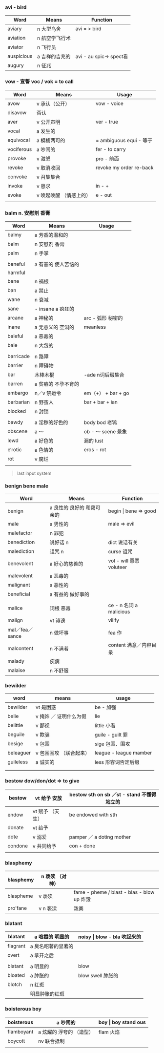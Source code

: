 ### avi - bird
| Word       | Means    | Function                |
| ---------- | -------- | ----------------------- |
| aviary     | n 大型鸟舍   | avi = > bird            |
| aviation   | n 航空学飞行术 |                         |
| aviator    | n 飞行员    |                         |
| auspicious | a 吉祥的吉兆的 | avi - au  spic-> spect看 |
| augury     | n 征兆     |                         |

###  vow - 宣誓 voc / vok = to call

| Word       | Means         | Usage                   |
| ---------- | ------------- | ----------------------- |
| avow       | v 承认（公开）      | vow - voice             |
| disavow    | 否认            |                         |
| aver       | v 公开声明        | ver - true              |
| vocal      | a 发生的         |                         |
| equivocal  | a 模棱两可的       | = ambiguous equi - 等于   |
| vociferous | a 吵闹的         | fer - to carry          |
| provoke    | v 激怒          | pro - 前面                |
| revoke     | v  取消收回       | revoke my order re-back |
| convoke    | v 召集集合        |                         |
| invoke     | v 恳求          | in - +                  |
| evoke      | v 唤起唤醒 （情感上的） | e - out                 |
|            |               |                         |

###  balm n. 安慰剂 香膏

| Word      | Means          | Usage            |
| --------- | -------------- | ---------------- |
| balmy     | a 芳香的温和的       |                  |
| balm      | n 安慰剂 香膏       |                  |
| palm      | n 手掌           |                  |
|           |                |                  |
| baneful   | a 有害的 使人苦恼的    |                  |
| harmful   |                |                  |
| bane      | n 祸根           |                  |
| ban       | a 禁止           |                  |
| wane      | n 衰减           |                  |
| sane      | - insane a 疯狂的 |                  |
| arcane    | a 神秘的          | arc - 弧形 秘密的     |
| inane     | a 无意义的 空洞的     | meanless         |
| baleful   | a 恶毒的          |                  |
| bale      | n 大包的          |                  |
|           |                |                  |
| barricade | n 路障           |                  |
| barrier   | n 障碍物          |                  |
| bar       | 木棒木棍           | -ade n词后缀集合      |
| barren    | a 贫瘠的 不孕不育的    |                  |
| embargo   | n／v 禁运令        | em（+） + bar + go |
| barbarian | n 野蛮人          | bar + bar + ian  |
| blocked   | n 封锁           |                  |
|           |                |                  |
| bawdy     | a 淫秽的好色的       | body bod 老鸨      |
| obscene   | a ～            | ob - ～  scene 景象 |
| lewd      | a 好色的          | 漏的 lust          |
| e‘rotic   | a 色情的          | eros - rot       |
| rot       | v 腐烂           |                  |
|           |                |                  |

>last input system

###  benign bene male

| Word          | Means           | Function               |
| ------------- | --------------- | ---------------------- |
| benign        | a 良性的 良好的 和蔼可亲的 | begin \| bene => good  |
| male          | a 男性的           | male => evil           |
| malefactor    | n 罪犯            |                        |
| benediction   | 说好话 n           | dict 说话有关              |
| malediction   | 诅咒 n            | curse 诅咒               |
| benevolent    | a 好心的慈善的        | vol - will 意愿 voluteer |
| malevolent    | a 恶毒的           |                        |
| malignant     | a 恶性的           |                        |
| beneficial    | a 有益的 做好事的      |                        |
|               |                 |                        |
| malice        | 词根 恶毒           | ce - n 名词 a malicious  |
| malign        | vt 诽谤           | vilify                 |
| mal／fea／sance | n 做坏事           | fea 作                  |
| malcontent    | n 不满者           | content 满意／内容目录        |
| malady        | 疾病              |                        |
| malaise       | n 不舒服           |                        |

### bewilder

| word      | means         | usage                  |
| --------- | ------------- | ---------------------- |
| bewilder  | vt 是困惑        | be - 加强                |
| belie     | v 掩饰 ／ 证明什么为假 | lie                    |
| belittle  | v 鄙视          | little 小看              |
| beguile   | v 欺骗          | guile - guilt 罪        |
| besige    | v 包围          | sige 包围、围攻             |
| beleaguer | v 包围围攻 （联合起来） | league - league mamber |
| guileless | a 诚实的         | less 形容词否定后缀           |
|           |               |                        |
|           |               |                        |

### bestow  dow/don/dot => to give

| bestow  | vt 给予 安放   | bestow sth on sb ／st - stand 不懂得站立的 |
| ------- | ---------- | ----------------------------------- |
| endow   | vt 赋予 （天生） | be endowed with sth                 |
| donate  | vt 给予      |                                     |
| dote    | v 溺爱       | pamper ／ a doting mother            |
| condone | v 共同给予     | con + done                          |
|         |            |                                     |

### blasphemy

| blasphemy | n 亵渎 （对神） |                                          |
| --------- | --------- | :--------------------------------------- |
| blaspheme | v 亵渎      | fame - pheme / blast - blas - blow up 炸毁 |
| pro'fane  | v n 亵渎    | 泼粪                                       |

### blatant 

| blatant  | a 喧嚣的 明显的   | noisy \| blow - bla 吹起来的 |
| -------- | ----------- | ------------------------ |
| flagrant | a  臭名昭著的显著的 |                          |
| overt    | a 拿开之后      |                          |
|          |             |                          |
| blatant  | a 明显的       | blow                     |
| bloated  | a 肿胀的       | blow swell 肿胀的           |
| blotch   | n 红斑        |                          |
|          | 明显肿胀的红斑     |                          |

### boisterous boy

| boisterous | a 吵闹的          | boy \| boy stand ous |
| ---------- | -------------- | -------------------- |
| flamboyant | a 炫耀的 浮夸的 （造型） | flam 火焰              |
| boycott    | nv 联合抵制        |                      |
|            |                |                      |



